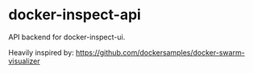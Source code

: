 # docker-inspect-api

API backend for docker-inspect-ui.  

Heavily inspired by:
https://github.com/dockersamples/docker-swarm-visualizer



